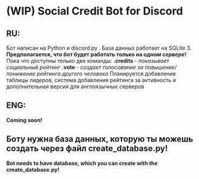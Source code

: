 # (WIP) Social Credit Bot for Discord

## RU:
  Бот написан на Python и discord.py . База данных работает на SQLite 3.
  **Предполагается, что бот будет работать только на _одном сервере_!**
  Пока что доступны только две команды:
    **.credits** - _показывает социальный рейтинг_
    **.vote** - _создает голосование за повышение/понижение рейтинга другого человека_
Планируется добавление таблицы лидеров, система добавления рейтинга за активность и дополнительная версия для англоязычных серверов

## ENG:
  **Coming soon!**

## Боту нужна база данных, которую ты можешь создать через файл **create_database.py**!
**Bot needs to have database, which you can create with the **create_database.py**!**
